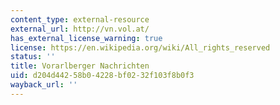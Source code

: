 ```yaml
---
content_type: external-resource
external_url: http://vn.vol.at/
has_external_license_warning: true
license: https://en.wikipedia.org/wiki/All_rights_reserved
status: ''
title: Vorarlberger Nachrichten
uid: d204d442-58b0-4228-bf02-32f103f8b0f3
wayback_url: ''
---
```

